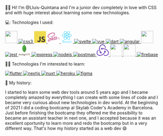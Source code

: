 🙋‍♂️ Hi! I’m @Lluis-Quintana and I'm a junior dev completely in love with CSS and with huge interest about learning some new technologies.



💻: Technologies I used:

<p> 
  <a href="#" target="_blank">
    <img src="https://raw.githubusercontent.com/rahulbanerjee26/githubAboutMeGenerator/main/icons/html.svg" width="40" height="40">
  </a>
  <a href="https://www.w3schools.com/css/" target="_blank"> 
    <img src="https://external-content.duckduckgo.com/iu/?u=https%3A%2F%2Fcdn1.iconfinder.com%2Fdata%2Ficons%2Flogotypes%2F32%2Fbadge-css-3-512.png&f=1&nofb=1" alt="css3" width="40" height="40"/>
  </a> 
  <a href="https://developer.mozilla.org/en-US/docs/Web/JavaScript" target="_blank"> 
    <img src="https://raw.githubusercontent.com/devicons/devicon/master/icons/javascript/javascript-original.svg" alt="javascript" width="40" height="40"/> 
  </a> 
  <a href="https://sass-lang.com" target="_blank"> 
    <img src="https://raw.githubusercontent.com/devicons/devicon/master/icons/sass/sass-original.svg" alt="sass" width="40" height="40"/> 
  </a>
  <a href="https://reactjs.org/" target="_blank"> 
    <img src="https://raw.githubusercontent.com/devicons/devicon/master/icons/react/react-original-wordmark.svg" alt="react" width="40" height="40"/> 
  </a> 
  <a href="https://svelte.dev/" target="_blank"> 
    <img src="https://spartanroger.gallerycdn.vsassets.io/extensions/spartanroger/svelte-color-theme/0.0.1/1570048691926/Microsoft.VisualStudio.Services.Icons.Default" alt="svelte" width="40" height="40"/> 
  </a> 
  <a href="https://vuejs.org/" target="_blank"> 
    <img src="https://external-content.duckduckgo.com/iu/?u=https%3A%2F%2Fcdn.freebiesupply.com%2Flogos%2Fthumbs%2F2x%2Fvue-9-logo.png&f=1&nofb=1" alt="vue" width="40" height="40"/> 
  </a> 
  <a href="https://dart.dev/" target="_blank"> 
    <img src="https://external-content.duckduckgo.com/iu/?u=https%3A%2F%2Fstyles.redditmedia.com%2Ft5_2sut9%2Fstyles%2FcommunityIcon_f1uukpexwpj11.jpg&f=1&nofb=1" alt="dart" width="40" height="40"/> 
  </a> 
  <a href="https://angular.io/" target="_blank"> 
    <img src="https://external-content.duckduckgo.com/iu/?u=https%3A%2F%2Fuxwing.com%2Fwp-content%2Fthemes%2Fuxwing%2Fdownload%2F07-design-and-development%2Fangular.png&f=1&nofb=1" alt="angular" width="40" height="40"/> 
  </a> 
  <a href="https://getbootstrap.com/" target="_blank">
   <img src="https://raw.githubusercontent.com/rahulbanerjee26/githubAboutMeGenerator/main/icons/bootstrap.svg" width="40" height="40">
  </a>
  <a href="https://jestjs.io" target="_blank"> 
    <img src="https://www.vectorlogo.zone/logos/jestjsio/jestjsio-icon.svg" alt="jest" width="40" height="40"/> 
  </a> 
  <a href="https://www.mongodb.com/" target="_blank"> 
    <img src="https://raw.githubusercontent.com/devicons/devicon/master/icons/mongodb/mongodb-original-wordmark.svg" alt="mongodb" width="40" height="40"/> 
  </a> 
  <a href="https://expressjs.com" target="_blank"> 
    <img src="https://external-content.duckduckgo.com/iu/?u=https%3A%2F%2Fsoftuni.bg%2FFiles%2FOpenCourses%2FIcon_ExpressJS.png&f=1&nofb=1" alt="express" width="40" height="40"/> 
  </a>
  <a href="https://nodejs.org" target="_blank"> 
    <img src="https://external-content.duckduckgo.com/iu/?u=http%3A%2F%2Fpluspng.com%2Fimg-png%2Fnodejs-logo-png-nice-images-collection-node-js-desktop-wallpapers-370.png&f=1&nofb=1" alt="nodejs" width="40" height="40"/> 
  </a> 
  <a href="https://postman.com" target="_blank"> 
    <img src="https://www.vectorlogo.zone/logos/getpostman/getpostman-icon.svg" alt="postman" width="40" height="40"/> 
  </a> 
  <a href="https://redux.js.org" target="_blank"> 
    <img src="https://raw.githubusercontent.com/devicons/devicon/master/icons/redux/redux-original.svg" alt="redux" width="40" height="40"/> 
  </a> 
  <a href="https://github.com/" target="_blank">
    <img src="https://raw.githubusercontent.com/rahulbanerjee26/githubAboutMeGenerator/main/icons/github.svg" width="40" height="40">
  </a>
  <a href="https://git-scm.com/" target="_blank">
    <img src="https://raw.githubusercontent.com/rahulbanerjee26/githubAboutMeGenerator/main/icons/git.svg" width="40" height="40">
  </a>
  <a href="https://firebase.google.com/" target="_blank"> 
    <img src="https://www.vectorlogo.zone/logos/firebase/firebase-icon.svg" alt="firebase" width="40" height="40"/> 
   </a>
</p>


👨‍🎓 Technologies I'm interested to learn:

<p>
  <a href="https://flutter.dev/" target="_blank"> 
    <img src="https://external-content.duckduckgo.com/iu/?u=https%3A%2F%2Fwww.andreasnesheim.no%2Fwp-content%2Fuploads%2F2019%2F05%2Flogo_flutter_1080px_clr.png&f=1&nofb=1" alt="flutter" width="40" height="40"/> 
  </a> 
  <a href="https://nextjs.org/" target="_blank"> 
    <img src="https://external-content.duckduckgo.com/iu/?u=https%3A%2F%2Fcoffeencoding.com%2Fwp-content%2Fuploads%2F2019%2F03%2Fnext-js.png&f=1&nofb=1" alt="nextjs" width="40" height="40"/> 
  </a> 
    <a href="https://nuxtjs.org/" target="_blank"> 
    <img src="https://external-content.duckduckgo.com/iu/?u=https%3A%2F%2Fupload.wikimedia.org%2Fwikipedia%2Fcommons%2F4%2F45%2FNuxtJS_Logo.png&f=1&nofb=1" alt="nuxt" width="40" height="40"/> 
  </a> 
  <a href="https://www.heroku.com/" target="_blank">
    <img src="https://raw.githubusercontent.com/rahulbanerjee26/githubAboutMeGenerator/main/icons/heroku.svg" alt="heroku" width="40" height="40">
  </a>
  <a href="https://www.figma.com/" target="_blank"> 
    <img src="https://www.vectorlogo.zone/logos/figma/figma-icon.svg" alt="figma" width="40" height="40" /> 
  </a
</p>

📖 My history:

I started to learn some web dev tools around 5 years ago and I became completely amazed by everything I can create with some lines of code and I became very curious about new technologies in dev world.
At the beginning of 2021 I did a coding bootcamp al Skylab Coder's Academy in Barcelona. Just before finishing the bootcamp they offered me the possibility to became an assistant teacher in next one, and I accepted because it was an excellent oportunity to learn more and redo the bootcamp but in a very different way.
That's how my history started as a web dev 😄


<!---
Lluis-Quintana/Lluis-Quintana is a ✨ special ✨ repository because its `README.md` (this file) appears on your GitHub profile.
You can click the Preview link to take a look at your changes.
--->
